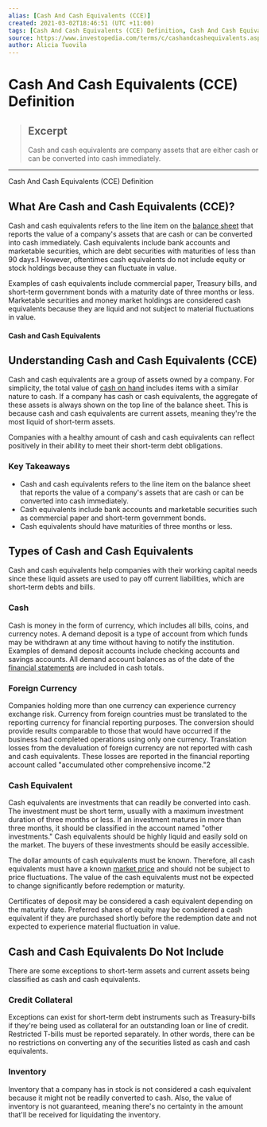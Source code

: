 ```yaml
---
alias: [Cash And Cash Equivalents (CCE)]
created: 2021-03-02T18:46:51 (UTC +11:00)
tags: [Cash And Cash Equivalents (CCE) Definition, Cash And Cash Equivalents (CCE) Definition]
source: https://www.investopedia.com/terms/c/cashandcashequivalents.asp
author: Alicia Tuovila
---
```


# Cash And Cash Equivalents (CCE) Definition

> ## Excerpt
> Cash and cash equivalents are company assets that are either cash or can be converted into cash immediately.

---

Cash And Cash Equivalents (CCE) Definition
## What Are Cash and Cash Equivalents (CCE)?

Cash and cash equivalents refers to the line item on the [balance sheet](https://www.investopedia.com/terms/b/balancesheet.asp) that reports the value of a company's assets that are cash or can be converted into cash immediately. Cash equivalents include bank accounts and marketable securities, which are debt securities with maturities of less than 90 days.1 However, oftentimes cash equivalents do not include equity or stock holdings because they can fluctuate in value.

Examples of cash equivalents include commercial paper, Treasury bills, and short-term government bonds with a maturity date of three months or less. Marketable securities and money market holdings are considered cash equivalents because they are liquid and not subject to material fluctuations in value.

#### Cash and Cash Equivalents

## Understanding Cash and Cash Equivalents (CCE)

Cash and cash equivalents are a group of assets owned by a company. For simplicity, the total value of [cash on hand](https://www.investopedia.com/terms/c/cash_position.asp) includes items with a similar nature to cash. If a company has cash or cash equivalents, the aggregate of these assets is always shown on the top line of the balance sheet. This is because cash and cash equivalents are current assets, meaning they're the most liquid of short-term assets.

Companies with a healthy amount of cash and cash equivalents can reflect positively in their ability to meet their short-term debt obligations.

### Key Takeaways

-   Cash and cash equivalents refers to the line item on the balance sheet that reports the value of a company's assets that are cash or can be converted into cash immediately.
-   Cash equivalents include bank accounts and marketable securities such as commercial paper and short-term government bonds.
-   Cash equivalents should have maturities of three months or less.

## Types of Cash and Cash Equivalents

Cash and cash equivalents help companies with their working capital needs since these liquid assets are used to pay off current liabilities, which are short-term debts and bills.

### Cash

Cash is money in the form of currency, which includes all bills, coins, and currency notes. A demand deposit is a type of account from which funds may be withdrawn at any time without having to notify the institution. Examples of demand deposit accounts include checking accounts and savings accounts. All demand account balances as of the date of the [financial statements](https://www.investopedia.com/terms/f/financial-statements.asp) are included in cash totals.

### Foreign Currency

Companies holding more than one currency can experience currency exchange risk. Currency from foreign countries must be translated to the reporting currency for financial reporting purposes. The conversion should provide results comparable to those that would have occurred if the business had completed operations using only one currency. Translation losses from the devaluation of foreign currency are not reported with cash and cash equivalents. These losses are reported in the financial reporting account called "accumulated other comprehensive income."2

### Cash Equivalent

Cash equivalents are investments that can readily be converted into cash. The investment must be short term, usually with a maximum investment duration of three months or less. If an investment matures in more than three months, it should be classified in the account named "other investments." Cash equivalents should be highly liquid and easily sold on the market. The buyers of these investments should be easily accessible.

The dollar amounts of cash equivalents must be known. Therefore, all cash equivalents must have a known [market price](https://www.investopedia.com/terms/m/market-price.asp) and should not be subject to price fluctuations. The value of the cash equivalents must not be expected to change significantly before redemption or maturity.

Certificates of deposit may be considered a cash equivalent depending on the maturity date. Preferred shares of equity may be considered a cash equivalent if they are purchased shortly before the redemption date and not expected to experience material fluctuation in value.

## Cash and Cash Equivalents Do Not Include

There are some exceptions to short-term assets and current assets being classified as cash and cash equivalents.

### Credit Collateral

Exceptions can exist for short-term debt instruments such as Treasury-bills if they're being used as collateral for an outstanding loan or line of credit. Restricted T-bills must be reported separately. In other words, there can be no restrictions on converting any of the securities listed as cash and cash equivalents.

### Inventory

Inventory that a company has in stock is not considered a cash equivalent because it might not be readily converted to cash. Also, the value of inventory is not guaranteed, meaning there's no certainty in the amount that'll be received for liquidating the inventory.
